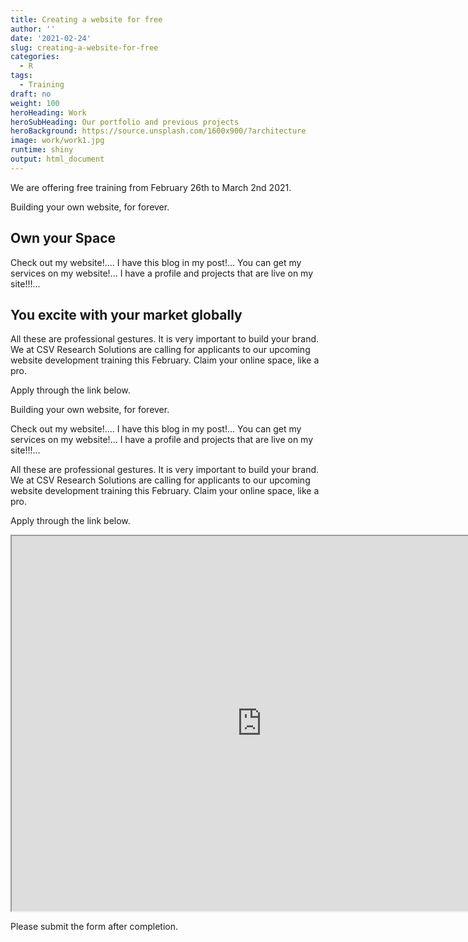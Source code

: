 ```yaml
---
title: Creating a website for free
author: ''
date: '2021-02-24'
slug: creating-a-website-for-free
categories:
  - R
tags:
  - Training
draft: no
weight: 100
heroHeading: Work
heroSubHeading: Our portfolio and previous projects
heroBackground: https://source.unsplash.com/1600x900/?architecture
image: work/work1.jpg
runtime: shiny
output: html_document
---
```


We are offering free training from February 26th to March 2nd 2021.

Building your own website, for forever.

## Own your Space

Check out my website!.... I have this blog in my post!... You can get my services on my website!... I have a profile and projects that are live on my site!!!...

## You excite with your market globally

All these are professional gestures. It is very important to build your brand. We at CSV Research Solutions are calling for applicants to our upcoming website development training this February. Claim your online space, like a pro.

Apply through the link below.

Building your own website, for forever.

Check out my website!.... I have this blog in my post!... You can get my services on my website!... I have a profile and projects that are live on my site!!!...

All these are professional gestures. It is very important to build your brand. We at CSV Research Solutions are calling for applicants to our upcoming website development training this February. Claim your online space, like a pro.

Apply through the link below.


<iframe src="https://ee.kobotoolbox.org/i/69E4LxpN" width="800" height="600"></iframe>


<br>
 
Please submit the form after completion.
